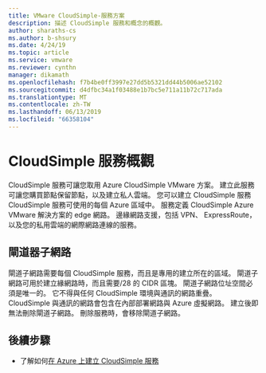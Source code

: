 ```yaml
---
title: VMware CloudSimple-服務方案
description: 描述 CloudSimple 服務和概念的概觀。
author: sharaths-cs
ms.author: b-shsury
ms.date: 4/24/19
ms.topic: article
ms.service: vmware
ms.reviewer: cynthn
manager: dikamath
ms.openlocfilehash: f7b4be0ff3997e27dd5b5321dd44b5006ae52102
ms.sourcegitcommit: d4dfbc34a1f03488e1b7bc5e711a11b72c717ada
ms.translationtype: MT
ms.contentlocale: zh-TW
ms.lasthandoff: 06/13/2019
ms.locfileid: "66358104"
---
```

# <a name="cloudsimple-service-overview"></a>CloudSimple 服務概觀

CloudSimple 服務可讓您取用 Azure CloudSimple VMware 方案。  建立此服務可讓您購買節點保留節點，以及建立私人雲端。  您可以建立 CloudSimple 服務 CloudSimple 服務可使用的每個 Azure 區域中。  服務定義 CloudSimple Azure VMware 解決方案的 edge 網路。  邊緣網路支援，包括 VPN、 ExpressRoute，以及您的私用雲端的網際網路連線的服務。

## <a name="gateway-subnet"></a>閘道器子網路

閘道子網路需要每個 CloudSimple 服務，而且是專用的建立所在的區域。 閘道子網路可用於建立緣網路時，而且需要/28 的 CIDR 區塊。  閘道子網路位址空間必須是唯一的。 它不得與任何 CloudSimple 環境與通訊的網路重疊。 CloudSimple 與通訊的網路會包含在內部部署網路與 Azure 虛擬網路。  建立後即無法刪除閘道子網路。  刪除服務時，會移除閘道子網路。

## <a name="next-steps"></a>後續步驟

* 了解如何[在 Azure 上建立 CloudSimple 服務](quickstart-create-cloudsimple-service.md)